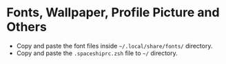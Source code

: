 # Fonts, Wallpaper, Profile Picture and Others

- Copy and paste the font files inside `~/.local/share/fonts/` directory.
- Copy and paste the `.spaceshiprc.zsh` file to `~/` directory.

